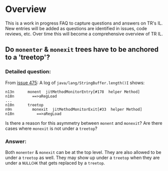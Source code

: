 <!--
Copyright (c) 2000, 2021 IBM Corp. and others

This program and the accompanying materials are made available under
the terms of the Eclipse Public License 2.0 which accompanies this
distribution and is available at https://www.eclipse.org/legal/epl-2.0/
or the Apache License, Version 2.0 which accompanies this distribution and
is available at https://www.apache.org/licenses/LICENSE-2.0.

This Source Code may also be made available under the following
Secondary Licenses when the conditions for such availability set
forth in the Eclipse Public License, v. 2.0 are satisfied: GNU
General Public License, version 2 with the GNU Classpath
Exception [1] and GNU General Public License, version 2 with the
OpenJDK Assembly Exception [2].

[1] https://www.gnu.org/software/classpath/license.html
[2] http://openjdk.java.net/legal/assembly-exception.html

SPDX-License-Identifier: EPL-2.0 OR Apache-2.0 OR GPL-2.0 WITH Classpath-exception-2.0 OR LicenseRef-GPL-2.0 WITH Assembly-exception
-->

# Overview

This is a work in progress FAQ to capture questions and answers on TR's IL.
New entries will be added as questions are identified in issues, code reviews,
etc.  Over time this will become a comprehensive overview of TR IL.

## Do `monenter` & `monexit` trees have to be anchored to a 'treetop'?

### Detailed question:
From [issue 475](https://github.com/eclipse-openj9/openj9/issues/475):
A log of `java/lang/StringBuffer.length()I` shows:
```
n13n      monent  jitMethodMonitorEntry[#178  helper Method]
n18n        ==>aRegLoad
...
n10n      treetop
n9n         monexit  jitMethodMonitorExit[#33  helper Method]
n18n          ==>aRegLoad
```
Is there a reason for this asymmetry between `monent` and `monexit`? Are there cases where `monexit` is not under a `treetop`?

### Answer:
Both `monenter` & `monexit` can be at the top level.  They are also allowed to be under a `treetop` as well.
They may show up under a `treetop` when they are under a `NULLCHK` that gets replaced by a `treetop`.


